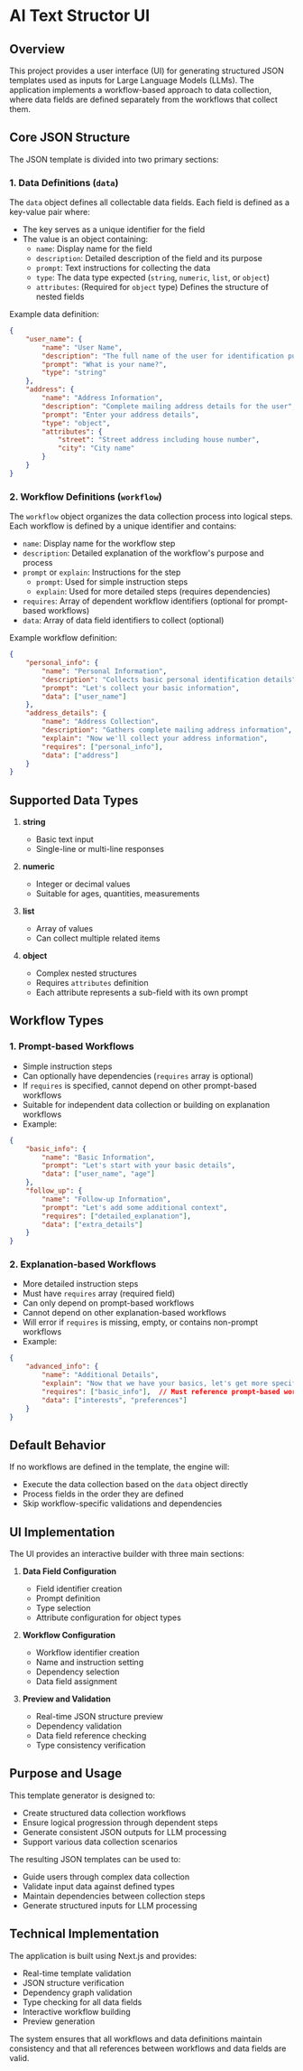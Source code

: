 # AI Text Structor UI

## Overview

This project provides a user interface (UI) for generating structured JSON templates used as inputs for Large Language Models (LLMs). The application implements a workflow-based approach to data collection, where data fields are defined separately from the workflows that collect them.

## Core JSON Structure

The JSON template is divided into two primary sections:

### 1. Data Definitions (`data`)

The `data` object defines all collectable data fields. Each field is defined as a key-value pair where:
- The key serves as a unique identifier for the field
- The value is an object containing:
  - `name`: Display name for the field
  - `description`: Detailed description of the field and its purpose
  - `prompt`: Text instructions for collecting the data
  - `type`: The data type expected (`string`, `numeric`, `list`, or `object`)
  - `attributes`: (Required for `object` type) Defines the structure of nested fields

Example data definition:
```json
{
    "user_name": {
        "name": "User Name",
        "description": "The full name of the user for identification purposes",
        "prompt": "What is your name?",
        "type": "string"
    },
    "address": {
        "name": "Address Information",
        "description": "Complete mailing address details for the user",
        "prompt": "Enter your address details",
        "type": "object",
        "attributes": {
            "street": "Street address including house number",
            "city": "City name"
        }
    }
}
```

### 2. Workflow Definitions (`workflow`)

The `workflow` object organizes the data collection process into logical steps. Each workflow is defined by a unique identifier and contains:

- `name`: Display name for the workflow step
- `description`: Detailed explanation of the workflow's purpose and process
- `prompt` or `explain`: Instructions for the step
  - `prompt`: Used for simple instruction steps
  - `explain`: Used for more detailed steps (requires dependencies)
- `requires`: Array of dependent workflow identifiers (optional for prompt-based workflows)
- `data`: Array of data field identifiers to collect (optional)

Example workflow definition:
```json
{
    "personal_info": {
        "name": "Personal Information",
        "description": "Collects basic personal identification details",
        "prompt": "Let's collect your basic information",
        "data": ["user_name"]
    },
    "address_details": {
        "name": "Address Collection",
        "description": "Gathers complete mailing address information",
        "explain": "Now we'll collect your address information",
        "requires": ["personal_info"],
        "data": ["address"]
    }
}
```

## Supported Data Types

1. **string**
   - Basic text input
   - Single-line or multi-line responses

2. **numeric**
   - Integer or decimal values
   - Suitable for ages, quantities, measurements

3. **list**
   - Array of values
   - Can collect multiple related items

4. **object**
   - Complex nested structures
   - Requires `attributes` definition
   - Each attribute represents a sub-field with its own prompt

## Workflow Types

### 1. Prompt-based Workflows
- Simple instruction steps
- Can optionally have dependencies (`requires` array is optional)
- If `requires` is specified, cannot depend on other prompt-based workflows
- Suitable for independent data collection or building on explanation workflows
- Example:
```json
{
    "basic_info": {
        "name": "Basic Information",
        "prompt": "Let's start with your basic details",
        "data": ["user_name", "age"]
    },
    "follow_up": {
        "name": "Follow-up Information",
        "prompt": "Let's add some additional context",
        "requires": ["detailed_explanation"],
        "data": ["extra_details"]
    }
}
```

### 2. Explanation-based Workflows
- More detailed instruction steps
- Must have `requires` array (required field)
- Can only depend on prompt-based workflows
- Cannot depend on other explanation-based workflows
- Will error if `requires` is missing, empty, or contains non-prompt workflows
- Example:
```json
{
    "advanced_info": {
        "name": "Additional Details",
        "explain": "Now that we have your basics, let's get more specific",
        "requires": ["basic_info"],  // Must reference prompt-based workflows only
        "data": ["interests", "preferences"]
    }
}
```

## Default Behavior

If no workflows are defined in the template, the engine will:
- Execute the data collection based on the `data` object directly
- Process fields in the order they are defined
- Skip workflow-specific validations and dependencies

## UI Implementation

The UI provides an interactive builder with three main sections:

1. **Data Field Configuration**
   - Field identifier creation
   - Prompt definition
   - Type selection
   - Attribute configuration for object types

2. **Workflow Configuration**
   - Workflow identifier creation
   - Name and instruction setting
   - Dependency selection
   - Data field assignment

3. **Preview and Validation**
   - Real-time JSON structure preview
   - Dependency validation
   - Data field reference checking
   - Type consistency verification

## Purpose and Usage

This template generator is designed to:
- Create structured data collection workflows
- Ensure logical progression through dependent steps
- Generate consistent JSON outputs for LLM processing
- Support various data collection scenarios

The resulting JSON templates can be used to:
- Guide users through complex data collection
- Validate input data against defined types
- Maintain dependencies between collection steps
- Generate structured inputs for LLM processing

## Technical Implementation

The application is built using Next.js and provides:
- Real-time template validation
- JSON structure verification
- Dependency graph validation
- Type checking for all data fields
- Interactive workflow building
- Preview generation

The system ensures that all workflows and data definitions maintain consistency and that all references between workflows and data fields are valid.